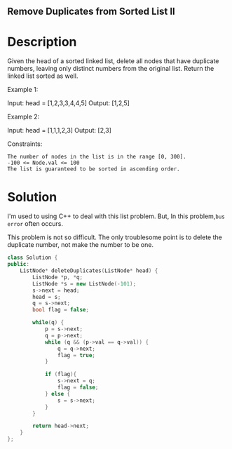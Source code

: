Remove Duplicates from Sorted List II
---

# Description

Given the head of a sorted linked list, delete all nodes that have duplicate numbers, leaving only distinct numbers from the original list. Return the linked list sorted as well.

Example 1:

Input: head = [1,2,3,3,4,4,5]
Output: [1,2,5]

Example 2:

Input: head = [1,1,1,2,3]
Output: [2,3]

Constraints:

    The number of nodes in the list is in the range [0, 300].
    -100 <= Node.val <= 100
    The list is guaranteed to be sorted in ascending order.

# Solution

I'm used to using C++ to deal with this list problem. But, In this problem,`bus error` often occurs. 

This problem is not so difficult. The only troublesome point is to delete the duplicate number, not make the number to be one.

``` cpp
class Solution {
public:
    ListNode* deleteDuplicates(ListNode* head) {
        ListNode *p, *q;
        ListNode *s = new ListNode(-101);
        s->next = head;
        head = s;
        q = s->next;
        bool flag = false;

        while(q) {
            p = s->next;
            q = p->next;
            while (q && (p->val == q->val)) {
                q = q->next;
                flag = true;
            }

            if (flag){ 
                s->next = q;
                flag = false;
            } else {
                s = s->next;
            }
        }

        return head->next;
    }
};
```
